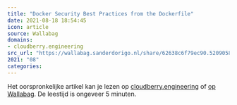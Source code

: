 ```yaml
---
title: "Docker Security Best Practices from the Dockerfile"
date: 2021-08-18 18:54:45
icon: article
source: Wallabag
domains:
- cloudberry.engineering
src_url: "https://wallabag.sanderdorigo.nl/share/62638c6f79ec90.52090588"
2021: "08"
categories:
---
```

Het oorspronkelijke artikel kan je lezen op [cloudberry.engineering](https://cloudberry.engineering/article/dockerfile-security-best-practices/) of [op Wallabag](https://wallabag.sanderdorigo.nl/share/62638c6f79ec90.52090588). De leestijd is ongeveer 5 minuten.